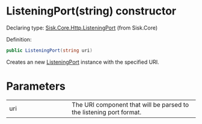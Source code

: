 <!--

Copyrights 2023 Sisk Framework - CypherPotato
Published under MIT license

!!! DO NOT EDIT THIS FILE !!!
This file was generated by a tool in the Sisk package. To edit the information in this documentation,
edit the XML documentation present in the Sisk source code.

-->


# ListeningPort(string) constructor

Declaring type: [Sisk.Core.Http.ListeningPort](/spec/Sisk.Core.Http.ListeningPort.md) (from Sisk.Core)


Definition:

```cs
public ListeningPort(string uri)
```

Creates an new <a href="/spec/Sisk.Core.Http.ListeningPort.md">ListeningPort</a> instance with the specified URI.


# Parameters

<table>
    <tbody>
<tr>
    <td width="33%">uri</td>
    <td>The URI component that will be parsed to the listening port format.</td>
</tr>
    </tbody>
</table>
